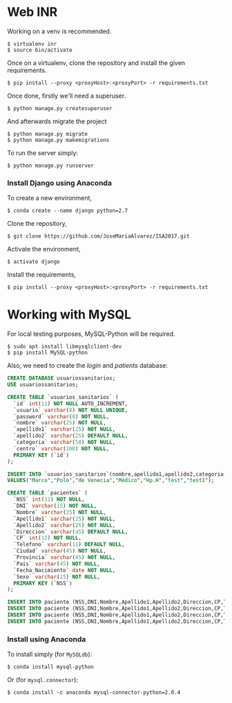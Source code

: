 # Web INR

Working on a venv is recommended.
```
$ virtualenv inr
$ source bin/activate
```
Once on a virtualenv, clone the repository and install the given requirements.
```
$ pip install --proxy <proxyHost>:<proxyPort> -r requirements.txt
```
Once done, firstly we'll need a superuser.
```
$ python manage.py createsuperuser
```
And afterwards migrate the project
```
$ python manage.py migrate
$ python manage.py makemigrations
```
To run the server simply:
```
$ python manage.py runserver
```

### Install Django using Anaconda

To create a new environment,
```
$ conda create --name django python=2.7
```
Clone the repository,
```
$ git clone https://github.com/JoseMariaAlvarez/ISA2017.git
```
Activate the environment,
```
$ activate django
```
Install the requirements,
```
$ pip install --proxy <proxyHost>:<proxyPort> -r requirements.txt
```

# Working with MySQL

For local testing purposes, MySQL-Python will be required.

```
$ sudo apt install libmysqlclient-dev
$ pip install MySQL-python
```

Also, we need to create the *login* and *patients* database:
```SQL
CREATE DATABASE usuariossanitarios;
USE usuariossanitarios;

CREATE TABLE `usuarios_sanitarios` (
  `id` int(11) NOT NULL AUTO_INCREMENT,
  `usuario` varchar(8) NOT NULL UNIQUE,
  `password` varchar(8) NOT NULL,
  `nombre` varchar(25) NOT NULL,
  `apellido1` varchar(25) NOT NULL,
  `apellido2` varchar(25) DEFAULT NULL,
  `categoria` varchar(50) NOT NULL,
  `centro` varchar(100) NOT NULL,
  PRIMARY KEY (`id`)
);

INSERT INTO `usuarios_sanitarios`(nombre,apellido1,apellido2,categoria,centro,usuario,password)
VALUES("Marco","Polo","de Venecia","Médico","Hp.H","test","test1");
```

```SQL
CREATE TABLE `pacientes` (
  `NSS` int(11) NOT NULL,
  `DNI` varchar(15) NOT NULL,
  `Nombre` varchar(25) NOT NULL,
  `Apellido1` varchar(25) NOT NULL,
  `Apellido2` varchar(25) NOT NULL,
  `Direccion` varchar(45) DEFAULT NULL,
  `CP` int(11) NOT NULL,
  `Telefono` varchar(11) DEFAULT NULL,
  `Ciudad` varchar(45) NOT NULL,
  `Provincia` varchar(45) NOT NULL,
  `Pais` varchar(45) NOT NULL,
  `Fecha_Nacimiento` date NOT NULL,
  `Sexo` varchar(15) NOT NULL,
  PRIMARY KEY (`NSS`)
);

INSERT INTO paciente (NSS,DNI,Nombre,Apellido1,Apellido2,Direccion,CP,Telefono,Ciudad,Provincia,Pais,Fecha_nacimiento,Sexo) VALUES (258465745,'57489634Y','Rocio','Murillos','Ortiz','C/Salzillo',29008,648584898,'Malaga','Malaga','Spain','1945/1/23','Mujer');
INSERT INTO paciente (NSS,DNI,Nombre,Apellido1,Apellido2,Direccion,CP,Telefono,Ciudad,Provincia,Pais,Fecha_nacimiento,Sexo) VALUES (54789214,'25654498E','Miguel','Garcia','Toro','C/Alfarnate',29558,635241859,'Malaga','Malaga','Spain','1934/3/21','Hombre');
INSERT INTO paciente (NSS,DNI,Nombre,Apellido1,Apellido2,Direccion,CP,Telefono,Ciudad,Provincia,Pais,Fecha_nacimiento,Sexo) VALUES (98762583,'98954787A','Alberto','Casas','Diaz','C/Sol',15845,695847596,'Malaga','Malaga','Spain','1955/5/6','Hombre');
INSERT INTO paciente (NSS,DNI,Nombre,Apellido1,Apellido2,Direccion,CP,Telefono,Ciudad,Provincia,Pais,Fecha_nacimiento,Sexo) VALUES (369214782,'18428549F','Daniel','Puertas','Seguras','C/Larios',84985,695812036,'Malaga','Malaga','Spain','1945/7/12','Hombre');
```

### Install using Anaconda

To install simply (for `MySQLdb`):
```
$ conda install mysql-python
```

Or (for `mysql.connector`):
```
$ conda install -c anaconda mysql-connector-python=2.0.4
```
